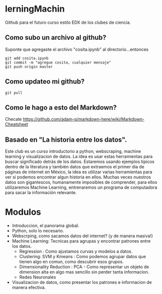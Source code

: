 lerningMachin
=============

Github para el futuro curso estilo EDX de los clubes de ciencia.

## Como subo un archivo al github?
Suponte que agregaste el archivo "cosita.ipynb" al directorio...entonces
```
git add cosita.ipynb
git commit -m "agregue cosita, cualquier mensaje"
git push origin master
```

## Como updateo mi github?

```
git pull
```

## Como le hago a esto del Markdown?
Checate
https://github.com/adam-p/markdown-here/wiki/Markdown-Cheatsheet

## Basado en "La historia entre los datos".
Este club es un curso introductorio a python, webscraping, machine learning y visualizacion de datos. La idea es usar estas herramientas para buscar significado detrás de los datos. Estaremos usando ejemplos tipicos dentro de la literatura y también datos que extraemos el primer dia de páginas de internet en México, la idea es utilizar varias herramientas para ver si podemos encontrar algun historia en ellos. 
Muchas veces nuestros datos son gigantescos, humanamente imposibles de comprender, para ellos utilizaremos Machine Learning, entrenaremos un programa de computadora para sacar la información relevante.

Modulos
=============
* Introduccion, el panorama global.
* Python, solo lo necesario.
* Webscrping, como sacamos datos del internet? (y de manera masiva!)
* Machine Learning: Tecnicas para agrupas y encontrar patrones entre los datos.
  * Regression : Como ajustamos curvas y modelos a datos.
  * Clustering: SVM y Kmeans : Como podemos agrupar datos que tienen algo en comun, como descubrir esos grupos.
  * Dimensionality Reduction : PCA - Como representar un objeto de dimension alta en algo mas sencillo sin perder tanta informacion.
  * Redes Neuronales
* Visualizacion de datos, como presentar los patrones e informacion de manera efectiva.
